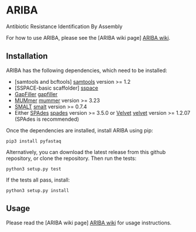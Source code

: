 ARIBA
=====

Antibiotic Resistance Identification By Assembly

For how to use ARIBA, please see the [ARIBA wiki page] [ARIBA wiki].



Installation
------------

ARIBA has the following dependencies, which need to be installed:
  * [samtools and bcftools] [samtools]  version >= 1.2
  * [SSPACE-basic scaffolder] [sspace]
  * [GapFiller] [gapfiller]
  * [MUMmer] [mummer] version >= 3.23
  * [SMALT] [smalt] version >= 0.7.4
  * Either [SPAdes] [spades] version >= 3.5.0 or [Velvet] [velvet] version >= 1.2.07
    (SPAdes is recommended)

Once the dependencies are installed, install ARIBA using pip:

    pip3 install pyfastaq

Alternatively, you can download the latest release from this github repository,
or clone the repository. Then run the tests:

    python3 setup.py test

If the tests all pass, install:

    python3 setup.py install


Usage
-----

Please read the [ARIBA wiki page] [ARIBA wiki] for usage instructions.


  [ARIBA wiki]: https://github.com/sanger-pathogens/ariba/wiki
  [gapfiller]: http://www.baseclear.com/genomics/bioinformatics/basetools/gapfiller
  [mummer]: http://mummer.sourceforge.net/
  [samtools]: http://www.htslib.org/
  [smalt]: https://www.sanger.ac.uk/resources/software/smalt/
  [spades]: http://bioinf.spbau.ru/spades
  [sspace]: http://www.baseclear.com/genomics/bioinformatics/basetools/SSPACE
  [velvet]: http://www.ebi.ac.uk/~zerbino/velvet/



